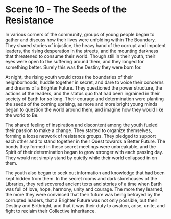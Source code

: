 # Scene 10 - The Seeds of the Resistance

In various corners of the community, groups of young people began to gather and discuss how their lives were unfolding within The Boundary. They shared stories of injustice, the heavy hand of the corrupt and impotent leaders, the rising desperation in the streets, and the mounting darkness that threatened to consume their world. Though still in their youth, their eyes were open to the suffering around them, and they longed for something better. Surely this was the Destiny they were born for. 

At night, the rising youth would cross the boundaries of their neighborhoods, huddle together in secret, and dare to voice their concerns and dreams of a Brighter Future. They questioned the power structure, the actions of the leaders, and the status quo that had been ingrained in their society of Earth for so long. Their courage and determination were planting the seeds of the coming uprising, as more and more bright young minds began to question the world around them, and imagine how they would like the world to Be. 

The shared feeling of inspiration and discontent among the youth fueled their passion to make a change. They started to organize themselves, forming a loose network of resistance groups. They pledged to support each other and to stand together in their Quest towards a Better Future. The bonds they formed in these secret meetings were unbreakable, and the Spirit of their determination began to grow stronger with each passing day. They would not simply stand by quietly while their world collapsed in on them. 

The youth also began to seek out information and knowledge that had been kept hidden from them. In the secret rooms and dark storehouses of the Libraries, they rediscovered ancient texts and stories of a time when Earth was full of love, hope, harmony, unity and courage. The more they learned, the more they were convinced that their future was being betrayed by the corrupted leaders, that a Brighter Future was not only possible, but their Destiny and Birthright, and that it was their duty to awaken, arise, unite, and fight to reclaim their Collective Inheritance. 